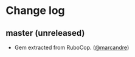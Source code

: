 # Change log

## master (unreleased)

* Gem extracted from RuboCop. ([@marcandre][])

[@marcandre]: https://github.com/marcandre
